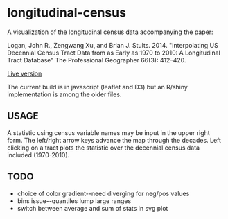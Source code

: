 # longitudinal-census

A visualization of the longitudinal census data accompanying the paper:

Logan, John R., Zengwang Xu, and Brian J. Stults. 2014. "Interpolating US Decennial Census Tract Data from as Early as 1970 to 2010: A Longitudinal Tract Database" The Professional Geographer 66(3): 412–420.

[Live version](https://htmlpreview.github.io/?https://github.com/haben-michael/longitudinal-census/blob/master/census.html)

The current build is in javascript (leaflet and D3) but an R/shiny implementation is among the older files.

## USAGE
A statistic using census variable names may be input in the upper right form. The left/right arrow keys advance the map through the decades. Left clicking on a tract plots the statistic over the decennial census data included (1970-2010).

## TODO
  * choice of color gradient--need diverging for neg/pos values
  * bins issue--quantiles lump large ranges
  * switch between average and sum of stats in svg plot
